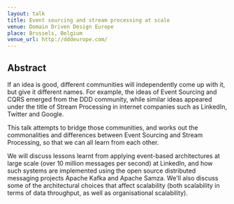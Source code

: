 ```yaml
---
layout: talk
title: Event sourcing and stream processing at scale
venue: Domain Driven Design Europe
place: Brussels, Belgium
venue_url: http://dddeurope.com/
---
```



Abstract
--------

If an idea is good, different communities will independently come up with it, but give it different
names. For example, the ideas of Event Sourcing and CQRS emerged from the DDD community, while
similar ideas appeared under the title of Stream Processing in internet companies such as LinkedIn,
Twitter and Google.

This talk attempts to bridge those communities, and works out the commonalities and differences
between Event Sourcing and Stream Processing, so that we can all learn from each other.

We will discuss lessons learnt from applying event-based architectures at large scale (over 10
million messages per second) at LinkedIn, and how such systems are implemented using the open source
distributed messaging projects Apache Kafka and Apache Samza. We'll also discuss some of the
architectural choices that affect scalability (both scalability in terms of data throughput, as well
as organisational scalability).
